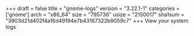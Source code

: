 +++
draft = false
title = "gnome-logs"
version = "3.22.1-1"
categories = ['gnome']
arch = "x86_64"
size = "795736"
usize = "2150017"
sha1sum = "3903d21d402f4a16d49194e7b43167322b9059c7"
+++
View your system logs